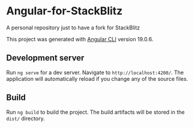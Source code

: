 # Angular-for-StackBlitz
A personal repository just to have a fork for StackBlitz

This project was generated with [Angular CLI](https://github.com/angular/angular-cli) version 19.0.6.

## Development server

Run `ng serve` for a dev server. Navigate to `http://localhost:4200/`. The application will automatically reload if you change any of the source files.


## Build

Run `ng build` to build the project. The build artifacts will be stored in the `dist/` directory.

